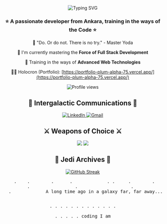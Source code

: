 <div align="center">
  <img src="https://readme-typing-svg.demolab.com?font=Orbitron&size=38&pause=1000&color=FFE81F&center=true&vCenter=true&width=850&height=50&lines=Hello+there!+%F0%9F%91%8BDerya+my+name+is;Full+Stack+Developer+I+am;A+long+time+ago+in+a+galaxy+far+far+away...." alt="Typing SVG" />
</div>

<h3 align="center">⭐️ A passionate developer from Ankara, training in the ways of the Code ⭐️</h3>

<div align="center">
  
  🚀 "Do. Or do not. There is no try." - Master Yoda
  
  💫 I'm currently mastering the **Force of Full Stack Development**
  
  🌟 Training in the ways of **Advanced Web Technologies**
  
  👨‍💻 Holocron (Portfolio): [https://portfolio-plum-alpha-75.vercel.app/](https://portfolio-plum-alpha-75.vercel.app/)

  <img src="https://komarev.com/ghpvc/?username=mdhazar&color=FFE81F&style=flat-square&label=Visitors+Count" alt="Profile views" />
  
</div>

<h2 align="center">🌌 Intergalactic Communications 🌌</h2>
<div align="center">
  <a href="https://linkedin.com/in/deryahazar" target="_blank">
    <img src="https://img.shields.io/badge/LinkedIn-FFE81F?style=for-the-badge&logo=linkedin&logoColor=black" alt="LinkedIn"/>
  </a>
  <a href="mailto:m.derya.hazar@gmail.com">
    <img src="https://img.shields.io/badge/Gmail-FFE81F?style=for-the-badge&logo=gmail&logoColor=black" alt="Gmail"/>
  </a>
</div>

<h2 align="center">⚔️ Weapons of Choice ⚔️</h2>
<div align="center">
    <img src="https://skillicons.dev/icons?i=react,javascript,typescript,nodejs,python,java" />
    <img src="https://skillicons.dev/icons?i=mongodb,sqlite,html,css,git,github" /><br>
</div>

<h2 align="center">💫 Jedi Archives 💫</h2>
<div align="center">
  <a href="https://git.io/streak-stats"><img src="https://github-readme-streak-stats-kappa-blond.vercel.app?user=mdhazar&theme=yellowdark&mode=weekly" alt="GitHub Streak" /></a>
</div>

<div align="center">
<pre>
    .    .        .      .             . .     .        .          .          .
         .                 .                    .                .
  .             A long time ago in a galaxy far, far away...
                 
  .   .    .  .               .           .               .        .             .
         .            .                      .                  .               
.                .                 .                .                  .
                            coding I am                                          
</pre>
</div>
